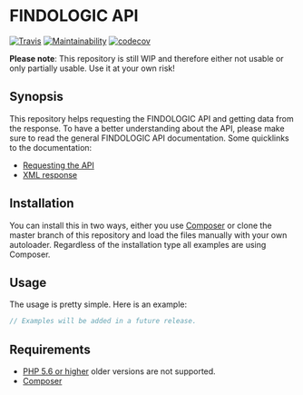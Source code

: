 # FINDOLOGIC API

[![Travis](https://travis-ci.org/TheKeymaster/findologic-api.svg?branch=master)](https://travis-ci.org/TheKeymaster/findologic-api)
[![Maintainability](https://api.codeclimate.com/v1/badges/d604675c46586292c20f/maintainability)](https://codeclimate.com/github/TheKeymaster/findologic-api/maintainability)
[![codecov](https://codecov.io/gh/TheKeymaster/findologic-api/branch/master/graph/badge.svg)](https://codecov.io/gh/TheKeymaster/findologic-api)

**Please note**: This repository is still WIP and therefore either not usable or only partially usable. Use it at your own risk!

## Synopsis

This repository helps requesting the FINDOLOGIC API and getting data from the response.
To have a better understanding about the API, please make sure to read the general FINDOLOGIC API documentation. Some quicklinks to the documentation:

 * [Requesting the API](https://docs.findologic.com/doku.php?id=integration_documentation:request)
 * [XML response](https://docs.findologic.com/doku.php?id=integration_documentation:response_xml)

## Installation

You can install this in two ways, either you use [Composer](https://getcomposer.org/) or clone the master branch of this 
repository and load the files manually with your own autoloader. Regardless of the installation type all examples are 
using Composer.
 
## Usage

The usage is pretty simple. Here is an example:

```php
// Examples will be added in a future release.
```

## Requirements

 * [PHP 5.6 or higher](https://php.net/) older versions are not supported.
 * [Composer](https://getcomposer.org/)